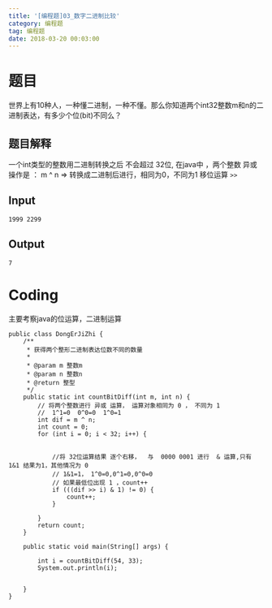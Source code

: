 ```yaml
---
title: '[编程题]03_数字二进制比较'
category: 编程题
tag: 编程题
date: 2018-03-20 00:03:00
---
```


# 题目

世界上有10种人，一种懂二进制，一种不懂。那么你知道两个int32整数m和n的二进制表达，有多少个位(bit)不同么？ 

## 题目解释

一个int类型的整数用二进制转换之后 不会超过 32位,
在java中 ，两个整数 异或 操作是 ： m ^ n => 转换成二进制后进行，相同为0，不同为1
移位运算 ` >> `

## Input

```
1999 2299 
```

## Output

```
7
```

# Coding

主要考察java的位运算，二进制运算

```
public class DongErJiZhi {
    /**
     * 获得两个整形二进制表达位数不同的数量
     *
     * @param m 整数m
     * @param n 整数n
     * @return 整型
     */
    public static int countBitDiff(int m, int n) {
        // 将两个整数进行 异或 运算， 运算对象相同为 0 ， 不同为 1
        //  1^1=0  0^0=0  1^0=1
        int dif = m ^ n;
        int count = 0;
        for (int i = 0; i < 32; i++) {


            //将 32位运算结果 逐个右移，  与  0000 0001 进行  & 运算,只有 1&1 结果为1，其他情况为 0
            // 1&1=1， 1^0=0,0^1=0,0^0=0
            // 如果最低位出现 1 ，count++
            if (((dif >> i) & 1) != 0) {
                count++;
            }

        }
        return count;
    }

    public static void main(String[] args) {

        int i = countBitDiff(54, 33);
        System.out.println(i);


    }
}
```
